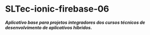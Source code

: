 # SLTec-ionic-firebase-06 

__*Aplicativo base para projetos integradores dos cursos técnicos de desenvolvimento de aplicativos híbridos.*__  

